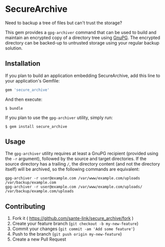 # SecureArchive

Need to backup a tree of files but can't trust the storage?

This gem provides a `gpg-archiver` command that can be used to build and
maintain an encrypted copy of a directory tree using
[GnuPG](https://www.gnupg.org/).  The encrypted directory can be backed-up
to untrusted storage using your regular backup solution.

## Installation

If you plan to build an application embedding SecureArchive, add this line to
your application's Gemfile:

```ruby
gem 'secure_archive'
```

And then execute:

    $ bundle

If you plan to use the `gpg-archiver` utility, simply run:

    $ gem install secure_archive

## Usage

The `gpg-archiver` utility requires at least a GnuPG recipient (provided using the `-r` argument), followed by the source and target directories.  If the source directory has a trailing `/`, the directory content (and not the directory itself) will be archived, so the following commands are equivalent:

~~~
gpg-archiver -r user@example.com /var/www/example.com/uploads  /var/backup/example.com
gpg-archiver -r user@example.com /var/www/example.com/uploads/ /var/backup/example.com/uploads
~~~

## Contributing

1. Fork it ( https://github.com/sante-link/secure_archive/fork )
2. Create your feature branch (`git checkout -b my-new-feature`)
3. Commit your changes (`git commit -am 'Add some feature'`)
4. Push to the branch (`git push origin my-new-feature`)
5. Create a new Pull Request
